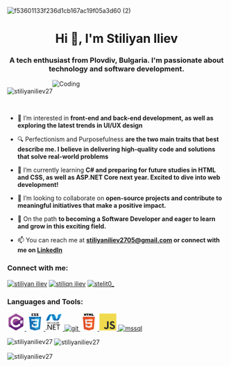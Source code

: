 ![f53601133f236d1cb167ac19f05a3d60 (2)](https://github.com/StiliyanIliev27/StiliyanIliev27/assets/142061336/1bf2859a-3e7e-4cd6-8b43-eae4eb8abdb3)






<h1 align="center">Hi 👋, I'm Stiliyan Iliev</h1>
<h3 align="center">A tech enthusiast from Plovdiv, Bulgaria. I'm passionate about technology and software development.</h3>
<img align="right" alt="Coding" width="400" src="https://media3.giphy.com/media/v1.Y2lkPTc5MGI3NjExODdrbmJvaDgzcXVqOG1sMHZqcHpwaHhoMzN5Z2VxNzU5ZTI2bmw5OCZlcD12MV9pbnRlcm5hbF9naWZfYnlfaWQmY3Q9Zw/qgQUggAC3Pfv687qPC/giphy.gif"> 

<p align="left"> <img src="https://komarev.com/ghpvc/?username=stiliyaniliev27&label=Profile%20views&color=0e75b6&style=flat" alt="stiliyaniliev27" /> </p>

<p align="left"> <a href="https://twitter.com/" target="blank"><img src="https://img.shields.io/twitter/follow/?logo=twitter&style=for-the-badge" alt="" /></a> </p>

- 👀 I’m interested in **front-end and back-end development, as well as exploring the latest trends in UI/UX design**

- 🔍 Perfectionism and Purposefulness **are the two main traits that best describe me. I believe in delivering high-quality code and solutions that solve real-world problems**

- 🌱 I’m currently learning **C# and preparing for future studies in HTML and CSS, as well as ASP.NET Core next year. Excited to dive into web development!**

- 💞️ I’m looking to collaborate on **open-source projects and contribute to meaningful initiatives that make a positive impact.**

- 🎯 On the path **to becoming a Software Developer and eager to learn and grow in this exciting field.**

- 📫 You can reach me at **stiliyaniliev2705@gmail.com or connect with me on [LinkedIn](https://www.linkedin.com/in/stiliyan-iliev-55879a295/)**

<h3 align="left">Connect with me:</h3>
<p align="left">
<a href="https://linkedin.com/in/stiliyan iliev" target="blank"><img align="center" src="https://raw.githubusercontent.com/rahuldkjain/github-profile-readme-generator/master/src/images/icons/Social/linked-in-alt.svg" alt="stiliyan iliev" height="30" width="40" /></a>
<a href="https://fb.com/stiliqn iliev" target="blank"><img align="center" src="https://raw.githubusercontent.com/rahuldkjain/github-profile-readme-generator/master/src/images/icons/Social/facebook.svg" alt="stiliqn iliev" height="30" width="40" /></a>
<a href="https://instagram.com/stelit0_" target="blank"><img align="center" src="https://raw.githubusercontent.com/rahuldkjain/github-profile-readme-generator/master/src/images/icons/Social/instagram.svg" alt="stelit0_" height="30" width="40" /></a>
</p>

<h3 align="left">Languages and Tools:</h3>
<p align="left"> <a href="https://www.w3schools.com/cs/" target="_blank" rel="noreferrer"> <img src="https://raw.githubusercontent.com/devicons/devicon/master/icons/csharp/csharp-original.svg" alt="csharp" width="40" height="40"/> </a> <a href="https://www.w3schools.com/css/" target="_blank" rel="noreferrer"> <img src="https://raw.githubusercontent.com/devicons/devicon/master/icons/css3/css3-original-wordmark.svg" alt="css3" width="40" height="40"/> </a> <a href="https://dotnet.microsoft.com/" target="_blank" rel="noreferrer"> <img src="https://raw.githubusercontent.com/devicons/devicon/master/icons/dot-net/dot-net-original-wordmark.svg" alt="dotnet" width="40" height="40"/> </a> <a href="https://git-scm.com/" target="_blank" rel="noreferrer"> <img src="https://www.vectorlogo.zone/logos/git-scm/git-scm-icon.svg" alt="git" width="40" height="40"/> </a> <a href="https://www.w3.org/html/" target="_blank" rel="noreferrer"> <img src="https://raw.githubusercontent.com/devicons/devicon/master/icons/html5/html5-original-wordmark.svg" alt="html5" width="40" height="40"/> </a> <a href="https://developer.mozilla.org/en-US/docs/Web/JavaScript" target="_blank" rel="noreferrer"> <img src="https://raw.githubusercontent.com/devicons/devicon/master/icons/javascript/javascript-original.svg" alt="javascript" width="40" height="40"/> </a> <a href="https://www.microsoft.com/en-us/sql-server" target="_blank" rel="noreferrer"> <img src="https://www.svgrepo.com/show/303229/microsoft-sql-server-logo.svg" alt="mssql" width="40" height="40"/> </a> </p>

<p><img align="left" src="https://github-readme-stats.vercel.app/api/top-langs?username=stiliyaniliev27&show_icons=true&locale=en&layout=compact" alt="stiliyaniliev27" /></p>

<p>&nbsp;<img align="center" src="https://github-readme-stats.vercel.app/api?username=stiliyaniliev27&show_icons=true&locale=en" alt="stiliyaniliev27" /></p>

<p><img align="center" src="https://github-readme-streak-stats.herokuapp.com/?user=stiliyaniliev27&" alt="stiliyaniliev27" /></p>
